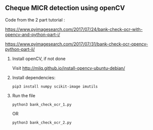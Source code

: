 ## Cheque MICR detection using openCV

Code from the 2 part tutorial :

https://www.pyimagesearch.com/2017/07/24/bank-check-ocr-with-opencv-and-python-part-i/

https://www.pyimagesearch.com/2017/07/31/bank-check-ocr-opencv-python-part-ii/

1. Install openCV, if not done 


	Visit http://milq.github.io/install-opencv-ubuntu-debian/


2. Install dependencies:


	`pip3 install numpy scikit-image imutils`

3. Run the file

	`python3 bank_check_ocr_1.py`
	
	OR
	
	`python3 bank_check_ocr_2.py`
